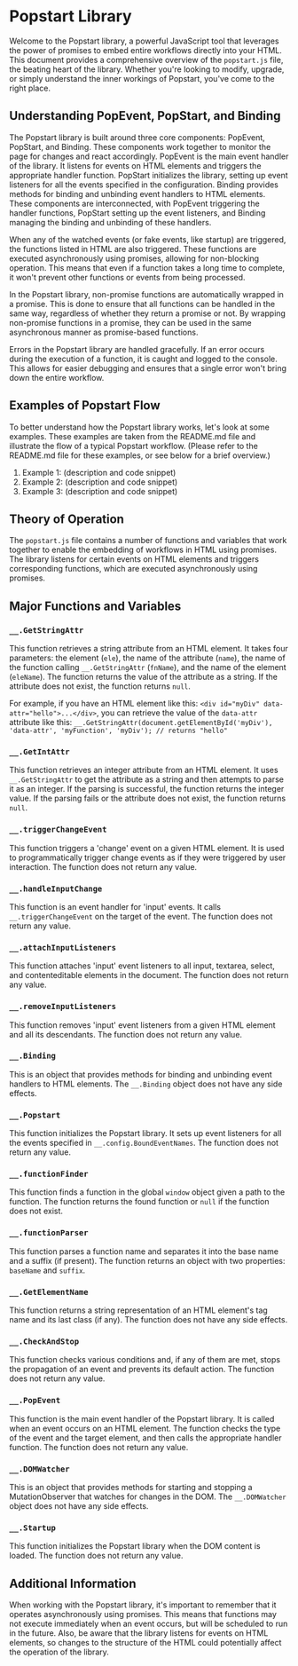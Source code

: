 # Popstart Library

Welcome to the Popstart library, a powerful JavaScript tool that leverages the power of promises to embed entire workflows directly into your HTML. This document provides a comprehensive overview of the `popstart.js` file, the beating heart of the library. Whether you're looking to modify, upgrade, or simply understand the inner workings of Popstart, you've come to the right place.

## Understanding PopEvent, PopStart, and Binding

The Popstart library is built around three core components: PopEvent, PopStart, and Binding. These components work together to monitor the page for changes and react accordingly. PopEvent is the main event handler of the library. It listens for events on HTML elements and triggers the appropriate handler function. PopStart initializes the library, setting up event listeners for all the events specified in the configuration. Binding provides methods for binding and unbinding event handlers to HTML elements. These components are interconnected, with PopEvent triggering the handler functions, PopStart setting up the event listeners, and Binding managing the binding and unbinding of these handlers.

When any of the watched events (or fake events, like startup) are triggered, the functions listed in HTML are also triggered. These functions are executed asynchronously using promises, allowing for non-blocking operation. This means that even if a function takes a long time to complete, it won't prevent other functions or events from being processed.

In the Popstart library, non-promise functions are automatically wrapped in a promise. This is done to ensure that all functions can be handled in the same way, regardless of whether they return a promise or not. By wrapping non-promise functions in a promise, they can be used in the same asynchronous manner as promise-based functions.

Errors in the Popstart library are handled gracefully. If an error occurs during the execution of a function, it is caught and logged to the console. This allows for easier debugging and ensures that a single error won't bring down the entire workflow.

## Examples of Popstart Flow

To better understand how the Popstart library works, let's look at some examples. These examples are taken from the README.md file and illustrate the flow of a typical Popstart workflow. (Please refer to the README.md file for these examples, or see below for a brief overview.)

1. Example 1: (description and code snippet)
2. Example 2: (description and code snippet)
3. Example 3: (description and code snippet)

## Theory of Operation

The `popstart.js` file contains a number of functions and variables that work together to enable the embedding of workflows in HTML using promises. The library listens for certain events on HTML elements and triggers corresponding functions, which are executed asynchronously using promises.

## Major Functions and Variables

### `__.GetStringAttr`

This function retrieves a string attribute from an HTML element. It takes four parameters: the element (`ele`), the name of the attribute (`name`), the name of the function calling `__.GetStringAttr` (`fnName`), and the name of the element (`eleName`). The function returns the value of the attribute as a string. If the attribute does not exist, the function returns `null`.

For example, if you have an HTML element like this: `<div id="myDiv" data-attr="hello">...</div>`, you can retrieve the value of the `data-attr` attribute like this: `__.GetStringAttr(document.getElementById('myDiv'), 'data-attr', 'myFunction', 'myDiv'); // returns "hello"`

### `__.GetIntAttr`

This function retrieves an integer attribute from an HTML element. It uses `__.GetStringAttr` to get the attribute as a string and then attempts to parse it as an integer. If the parsing is successful, the function returns the integer value. If the parsing fails or the attribute does not exist, the function returns `null`.

### `__.triggerChangeEvent`

This function triggers a 'change' event on a given HTML element. It is used to programmatically trigger change events as if they were triggered by user interaction. The function does not return any value.

### `__.handleInputChange`

This function is an event handler for 'input' events. It calls `__.triggerChangeEvent` on the target of the event. The function does not return any value.

### `__.attachInputListeners`

This function attaches 'input' event listeners to all input, textarea, select, and contenteditable elements in the document. The function does not return any value.

### `__.removeInputListeners`

This function removes 'input' event listeners from a given HTML element and all its descendants. The function does not return any value.

### `__.Binding`

This is an object that provides methods for binding and unbinding event handlers to HTML elements. The `__.Binding` object does not have any side effects.

### `__.Popstart`

This function initializes the Popstart library. It sets up event listeners for all the events specified in `__.config.BoundEventNames`. The function does not return any value.

### `__.functionFinder`

This function finds a function in the global `window` object given a path to the function. The function returns the found function or `null` if the function does not exist.

### `__.functionParser`

This function parses a function name and separates it into the base name and a suffix (if present). The function returns an object with two properties: `baseName` and `suffix`.

### `__.GetElementName`

This function returns a string representation of an HTML element's tag name and its last class (if any). The function does not have any side effects.

### `__.CheckAndStop`

This function checks various conditions and, if any of them are met, stops the propagation of an event and prevents its default action. The function does not return any value.

### `__.PopEvent`

This function is the main event handler of the Popstart library. It is called when an event occurs on an HTML element. The function checks the type of the event and the target element, and then calls the appropriate handler function. The function does not return any value.

### `__.DOMWatcher`

This is an object that provides methods for starting and stopping a MutationObserver that watches for changes in the DOM. The `__.DOMWatcher` object does not have any side effects.

### `__.Startup`

This function initializes the Popstart library when the DOM content is loaded. The function does not return any value.

## Additional Information

When working with the Popstart library, it's important to remember that it operates asynchronously using promises. This means that functions may not execute immediately when an event occurs, but will be scheduled to run in the future. Also, be aware that the library listens for events on HTML elements, so changes to the structure of the HTML could potentially affect the operation of the library.
